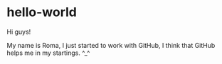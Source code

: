 # hello-world

Hi guys!

My name is Roma, I just started to work with GitHub, I think that GitHub helps me in my startings.
^_^
